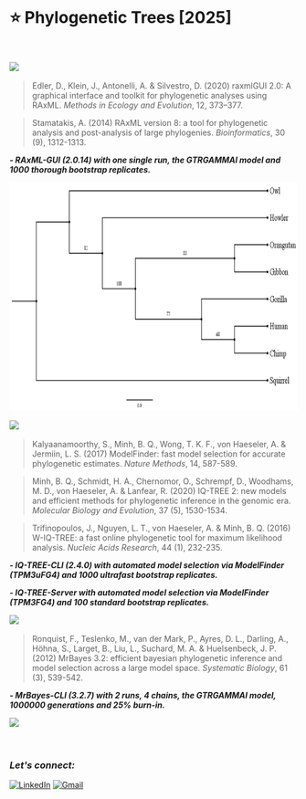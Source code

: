 # :star: Phylogenetic Trees [2025]

<br>

![](https://img.shields.io/badge/MAXIMUM%20LIKELIHOOD%20-Randomized%20Axelerated%20Maximum%20Likelihood%20[RAxML]-green?style=for-the-badge)

> Edler, D., Klein, J., Antonelli, A. & Silvestro, D. (2020) raxmlGUI 2.0: A graphical interface and toolkit for phylogenetic analyses using RAxML. *Methods in Ecology and Evolution*, 12, 373–377.

> Stamatakis, A. (2014) RAxML version 8: a tool for phylogenetic analysis and post-analysis of large phylogenies. *Bioinformatics*, 30 (9), 1312-1313.

***- RAxML-GUI (2.0.14) with one single run, the GTRGAMMAI model and 1000 thorough bootstrap replicates.***

<img src="https://github.com/Rohit-Rannavre/Phylogenetic-Trees/blob/main/Trees/RAxML-GUI.png" width="600" height="400">

![](https://img.shields.io/badge/MAXIMUM%20LIKELIHOOD%20-IQ--TREE-eb3471?style=for-the-badge)

> Kalyaanamoorthy, S., Minh, B. Q., Wong, T. K. F., von Haeseler, A. & Jermiin, L. S. (2017) ModelFinder: fast model selection for accurate phylogenetic estimates. *Nature Methods*, 14, 587-589.

> Minh, B. Q., Schmidt, H. A., Chernomor, O., Schrempf, D., Woodhams, M. D., von Haeseler, A. & Lanfear, R. (2020) IQ-TREE 2: new models and efficient methods for phylogenetic inference in the genomic era. *Molecular Biology and Evolution*, 37 (5), 1530-1534.

> Trifinopoulos, J., Nguyen, L. T., von Haeseler, A. & Minh, B. Q. (2016) W-IQ-TREE: a fast online phylogenetic tool for maximum likelihood analysis. *Nucleic Acids Research*, 44 (1), 232-235.

***- IQ-TREE-CLI (2.4.0) with automated model selection via ModelFinder (TPM3uFG4) and 1000 ultrafast bootstrap replicates.***

***- IQ-TREE-Server with automated model selection via ModelFinder (TPM3FG4) and 100 standard bootstrap replicates.***

![](https://img.shields.io/badge/BAYESIAN%20INFERENCE%20-MRBAYES-ebe534?style=for-the-badge)

> Ronquist, F., Teslenko, M., van der Mark, P., Ayres, D. L., Darling, A., Höhna, S., Larget, B., Liu, L., Suchard, M. A. & Huelsenbeck, J. P. (2012) MrBayes 3.2: efficient bayesian phylogenetic inference and model selection across a large model space. *Systematic Biology*, 61 (3), 539-542.

***- MrBayes-CLI (3.2.7) with 2 runs, 4 chains, the GTRGAMMAI model, 1000000 generations and 25% burn-in.***

![](https://img.shields.io/badge/BAYESIAN%20INFERENCE%20-Bayesian%20Evolutionary%20Analysis%20Sampling%20Trees%20[BEAST]-d924ed?style=for-the-badge)

<br>

### ***Let's connect:*** 
[![LinkedIn](https://img.shields.io/badge/linkedin-%230077B5.svg?style=for-the-badge&logo=linkedin&logoColor=white)](https://www.linkedin.com/in/rohit-rannavre) 
[![Gmail](https://img.shields.io/badge/Gmail-D14836?style=for-the-badge&logo=gmail&logoColor=white)](mailto:rohit.rannavre@gmail.com)
